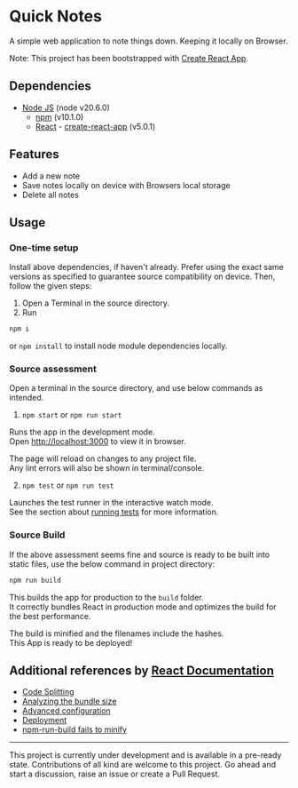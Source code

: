 # Quick Notes

A simple web application to note things down. Keeping it locally on Browser.

Note: This project has been bootstrapped with [Create React App](https://github.com/facebook/create-react-app).

## Dependencies

- [Node JS](https://nodejs.org) (node v20.6.0)
    - [npm](https://www.npmjs.com/) (v10.1.0)
    - [React](https://reactjs.org/) - [create-react-app](https://github.com/facebook/create-react-app) (v5.0.1)

## Features

- Add a new note
- Save notes locally on device with Browsers local storage
- Delete all notes

## Usage

### One-time setup
Install above dependencies, if haven't already. Prefer using the exact same versions as specified to guarantee source compatibility on device. Then, follow the given steps:

1. Open a Terminal in the source directory.
2. Run
``` bash
npm i
```
 or `npm install` to install node module dependencies locally.

### Source assessment

Open a terminal in the source directory, and use below commands as intended.

1. `npm start` or `npm run start`

Runs the app in the development mode.\
Open [http://localhost:3000](http://localhost:3000) to view it in browser.

The page will reload on changes to any project file.\
Any lint errors will also be shown in terminal/console.

2. `npm test` or `npm run test`

Launches the test runner in the interactive watch mode.\
See the section about [running tests](https://facebook.github.io/create-react-app/docs/running-tests) for more information.

### Source Build

If the above assessment seems fine and source is ready to be built into static files, use the below command in project directory:

``` bash
npm run build
```

This builds the app for production to the `build` folder.\
It correctly bundles React in production mode and optimizes the build for the best performance.

The build is minified and the filenames include the hashes.\
This App is ready to be deployed!

## Additional references by [React Documentation](https://react.dev)

- [Code Splitting](https://facebook.github.io/create-react-app/docs/code-splitting)
- [Analyzing the bundle size](https://facebook.github.io/create-react-app/docs/analyzing-the-bundle-size)
- [Advanced configuration](https://facebook.github.io/create-react-app/docs/advanced-configuration)
- [Deployment](https://facebook.github.io/create-react-app/docs/deployment)
- [npm-run-build fails to minify](https://facebook.github.io/create-react-app/docs/troubleshooting#npm-run-build-fails-to-minify)

---

This project is currently under development and is available in a pre-ready state. Contributions of all kind are welcome to this project. Go ahead and start a discussion, raise an issue or create a Pull Request.
